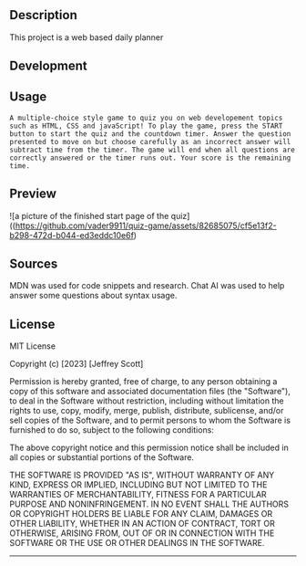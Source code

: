 # <Workday-Scheduler>

## Description

This project is a web based daily planner
## Development



## Usage

    A multiple-choice style game to quiz you on web developement topics such as HTML, CSS and javaScript! To play the game, press the START button to start the quiz and the countdown timer. Answer the question presented to move on but choose carefully as an incorrect answer will subtract time from the timer. The game will end when all questions are correctly answered or the timer runs out. Your score is the remaining time.
   

## Preview

![a picture of the finished start page of the quiz]((https://github.com/vader9911/quiz-game/assets/82685075/cf5e13f2-b298-472d-b044-ed3eddc10e6f)

## Sources

MDN was used for code snippets and research.
Chat AI was used to help answer some questions about syntax usage.


## License

MIT License

Copyright (c) [2023] [Jeffrey Scott]

Permission is hereby granted, free of charge, to any person obtaining a copy
of this software and associated documentation files (the "Software"), to deal
in the Software without restriction, including without limitation the rights
to use, copy, modify, merge, publish, distribute, sublicense, and/or sell
copies of the Software, and to permit persons to whom the Software is
furnished to do so, subject to the following conditions:

The above copyright notice and this permission notice shall be included in all
copies or substantial portions of the Software.

THE SOFTWARE IS PROVIDED "AS IS", WITHOUT WARRANTY OF ANY KIND, EXPRESS OR
IMPLIED, INCLUDING BUT NOT LIMITED TO THE WARRANTIES OF MERCHANTABILITY,
FITNESS FOR A PARTICULAR PURPOSE AND NONINFRINGEMENT. IN NO EVENT SHALL THE
AUTHORS OR COPYRIGHT HOLDERS BE LIABLE FOR ANY CLAIM, DAMAGES OR OTHER
LIABILITY, WHETHER IN AN ACTION OF CONTRACT, TORT OR OTHERWISE, ARISING FROM,
OUT OF OR IN CONNECTION WITH THE SOFTWARE OR THE USE OR OTHER DEALINGS IN THE
SOFTWARE.

---
